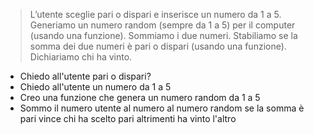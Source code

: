 > L’utente sceglie pari o dispari e inserisce un numero da 1 a 5. Generiamo un numero random (sempre da 1 a 5) per il computer (usando una funzione). Sommiamo i due numeri. Stabiliamo se la somma dei due numeri è pari o dispari (usando una funzione). Dichiariamo chi ha vinto.

- Chiedo all'utente pari o dispari? 
- Chiedo all'utente un numero da 1 a 5
- Creo una funzione che genera un numero random da 1 a 5
- Sommo il numero utente al numero al numero random 
    se la somma è pari vince chi ha scelto pari
        altrimenti
    ha vinto l'altro